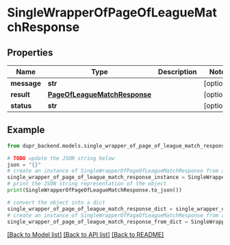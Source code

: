 # SingleWrapperOfPageOfLeagueMatchResponse


## Properties

Name | Type | Description | Notes
------------ | ------------- | ------------- | -------------
**message** | **str** |  | [optional] 
**result** | [**PageOfLeagueMatchResponse**](PageOfLeagueMatchResponse.md) |  | [optional] 
**status** | **str** |  | [optional] 

## Example

```python
from dupr_backend.models.single_wrapper_of_page_of_league_match_response import SingleWrapperOfPageOfLeagueMatchResponse

# TODO update the JSON string below
json = "{}"
# create an instance of SingleWrapperOfPageOfLeagueMatchResponse from a JSON string
single_wrapper_of_page_of_league_match_response_instance = SingleWrapperOfPageOfLeagueMatchResponse.from_json(json)
# print the JSON string representation of the object
print(SingleWrapperOfPageOfLeagueMatchResponse.to_json())

# convert the object into a dict
single_wrapper_of_page_of_league_match_response_dict = single_wrapper_of_page_of_league_match_response_instance.to_dict()
# create an instance of SingleWrapperOfPageOfLeagueMatchResponse from a dict
single_wrapper_of_page_of_league_match_response_from_dict = SingleWrapperOfPageOfLeagueMatchResponse.from_dict(single_wrapper_of_page_of_league_match_response_dict)
```
[[Back to Model list]](../README.md#documentation-for-models) [[Back to API list]](../README.md#documentation-for-api-endpoints) [[Back to README]](../README.md)


